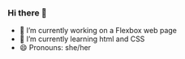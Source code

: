 ### Hi there 👋

- 🔭 I’m currently working on a Flexbox web page
- 🌱 I’m currently learning html and CSS
- 😄 Pronouns: she/her

